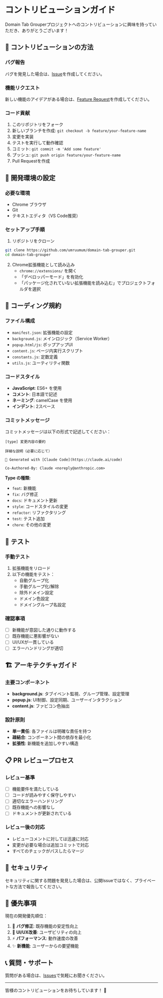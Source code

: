 # コントリビューションガイド

Domain Tab Grouperプロジェクトへのコントリビューションに興味を持っていただき、ありがとうございます！

## 🤝 コントリビューションの方法

### バグ報告
バグを発見した場合は、[Issue](https://github.com/umruumum/domain-tab-grouper/issues)を作成してください。

### 機能リクエスト
新しい機能のアイデアがある場合は、[Feature Request](https://github.com/umruumum/domain-tab-grouper/issues)を作成してください。

### コード貢献
1. このリポジトリをフォーク
2. 新しいブランチを作成: `git checkout -b feature/your-feature-name`
3. 変更を実装
4. テストを実行して動作確認
5. コミット: `git commit -m 'Add some feature'`
6. プッシュ: `git push origin feature/your-feature-name`
7. Pull Requestを作成

## 🔧 開発環境の設定

### 必要な環境
- Chrome ブラウザ
- Git
- テキストエディタ（VS Code推奨）

### セットアップ手順
1. リポジトリをクローン
```bash
git clone https://github.com/umruumum/domain-tab-grouper.git
cd domain-tab-grouper
```

2. Chrome拡張機能として読み込み
   - `chrome://extensions/` を開く
   - 「デベロッパーモード」を有効化
   - 「パッケージ化されていない拡張機能を読み込む」でプロジェクトフォルダを選択

## 📝 コーディング規約

### ファイル構成
- `manifest.json`: 拡張機能の設定
- `background.js`: メインロジック（Service Worker）
- `popup.html/js`: ポップアップUI
- `content.js`: ページ内実行スクリプト
- `constants.js`: 定数定義
- `utils.js`: ユーティリティ関数

### コードスタイル
- **JavaScript**: ES6+ を使用
- **コメント**: 日本語で記述
- **ネーミング**: camelCase を使用
- **インデント**: 2スペース

### コミットメッセージ
コミットメッセージは以下の形式で記述してください：
```
[type] 変更内容の要約

詳細な説明（必要に応じて）

🤖 Generated with [Claude Code](https://claude.ai/code)

Co-Authored-By: Claude <noreply@anthropic.com>
```

**Type の種類:**
- `feat`: 新機能
- `fix`: バグ修正
- `docs`: ドキュメント更新
- `style`: コードスタイルの変更
- `refactor`: リファクタリング
- `test`: テスト追加
- `chore`: その他の変更

## 🧪 テスト

### 手動テスト
1. 拡張機能をリロード
2. 以下の機能をテスト：
   - 自動グループ化
   - 手動グループ化/解除
   - 除外ドメイン設定
   - ドメイン色設定
   - ドメイングループ名設定

### 確認事項
- [ ] 新機能が意図した通りに動作する
- [ ] 既存機能に悪影響がない
- [ ] UI/UXが一貫している
- [ ] エラーハンドリングが適切

## 🏗️ アーキテクチャガイド

### 主要コンポーネント
- **background.js**: タブイベント監視、グループ管理、設定管理
- **popup.js**: UI制御、設定同期、ユーザーインタラクション
- **content.js**: ファビコン色抽出

### 設計原則
- **単一責任**: 各ファイルは明確な責任を持つ
- **疎結合**: コンポーネント間の依存を最小化
- **拡張性**: 新機能を追加しやすい構造

## 📋 PR レビュープロセス

### レビュー基準
- [ ] 機能要件を満たしている
- [ ] コードが読みやすく保守しやすい
- [ ] 適切なエラーハンドリング
- [ ] 既存機能への影響なし
- [ ] ドキュメントが更新されている

### レビュー後の対応
- レビューコメントに対しては迅速に対応
- 変更が必要な場合は追加コミットで対応
- すべてのチェックがパスしたらマージ

## 🚨 セキュリティ

セキュリティに関する問題を発見した場合は、公開Issueではなく、プライベートな方法で報告してください。

## 🎯 優先事項

現在の開発優先順位：
1. 🐛 **バグ修正**: 既存機能の安定性向上
2. 🎨 **UI/UX改善**: ユーザビリティの向上
3. ⚡ **パフォーマンス**: 動作速度の改善
4. ✨ **新機能**: ユーザーからの要望機能

## 📞 質問・サポート

質問がある場合は、[Issues](https://github.com/umruumum/domain-tab-grouper/issues)で気軽にお聞きください。

---

皆様のコントリビューションをお待ちしています！ 🎉